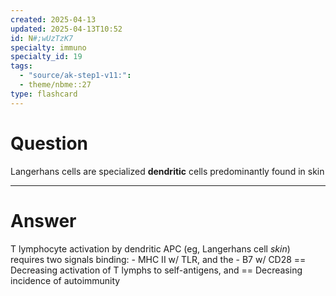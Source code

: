 ```yaml
---
created: 2025-04-13
updated: 2025-04-13T10:52
id: N#;wUzTzK7
specialty: immuno
specialty_id: 19
tags:
  - "source/ak-step1-v11:": 
  - theme/nbme::27
type: flashcard
---
```


# Question
Langerhans cells are specialized **dendritic** cells predominantly found in skin

---

# Answer
T lymphocyte activation by dendritic APC (eg, Langerhans cell *skin*) requires two signals binding: - MHC II w/ TLR, and the - B7 w/ CD28 == Decreasing activation of T lymphs to self-antigens, and  == Decreasing incidence of autoimmunity